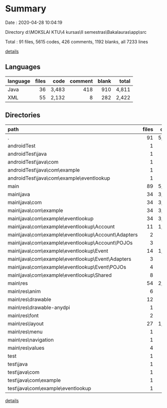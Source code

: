 # Summary

Date : 2020-04-28 10:04:19

Directory d:\MOKSLAI KTU\4 kursas\II semestras\Bakalauras\app\src

Total : 91 files,  5615 codes, 426 comments, 1192 blanks, all 7233 lines

[details](details.md)

## Languages
| language | files | code | comment | blank | total |
| :--- | ---: | ---: | ---: | ---: | ---: |
| Java | 36 | 3,483 | 418 | 910 | 4,811 |
| XML | 55 | 2,132 | 8 | 282 | 2,422 |

## Directories
| path | files | code | comment | blank | total |
| :--- | ---: | ---: | ---: | ---: | ---: |
| . | 91 | 5,615 | 426 | 1,192 | 7,233 |
| androidTest | 1 | 15 | 6 | 7 | 28 |
| androidTest\java | 1 | 15 | 6 | 7 | 28 |
| androidTest\java\com | 1 | 15 | 6 | 7 | 28 |
| androidTest\java\com\example | 1 | 15 | 6 | 7 | 28 |
| androidTest\java\com\example\eventlookup | 1 | 15 | 6 | 7 | 28 |
| main | 89 | 5,591 | 415 | 1,182 | 7,188 |
| main\java | 34 | 3,459 | 407 | 900 | 4,766 |
| main\java\com | 34 | 3,459 | 407 | 900 | 4,766 |
| main\java\com\example | 34 | 3,459 | 407 | 900 | 4,766 |
| main\java\com\example\eventlookup | 34 | 3,459 | 407 | 900 | 4,766 |
| main\java\com\example\eventlookup\Account | 11 | 1,114 | 243 | 267 | 1,624 |
| main\java\com\example\eventlookup\Account\Adapters | 2 | 200 | 3 | 48 | 251 |
| main\java\com\example\eventlookup\Account\POJOs | 3 | 110 | 0 | 34 | 144 |
| main\java\com\example\eventlookup\Event | 14 | 1,960 | 121 | 503 | 2,584 |
| main\java\com\example\eventlookup\Event\Adapters | 3 | 294 | 9 | 87 | 390 |
| main\java\com\example\eventlookup\Event\POJOs | 4 | 317 | 0 | 92 | 409 |
| main\java\com\example\eventlookup\Shared | 8 | 261 | 35 | 105 | 401 |
| main\res | 54 | 2,094 | 8 | 273 | 2,375 |
| main\res\anim | 6 | 38 | 0 | 0 | 38 |
| main\res\drawable | 12 | 287 | 0 | 25 | 312 |
| main\res\drawable-anydpi | 1 | 11 | 0 | 1 | 12 |
| main\res\font | 2 | 36 | 0 | 0 | 36 |
| main\res\layout | 27 | 1,440 | 3 | 233 | 1,676 |
| main\res\menu | 1 | 9 | 3 | 1 | 13 |
| main\res\navigation | 1 | 152 | 0 | 3 | 155 |
| main\res\values | 4 | 121 | 2 | 10 | 133 |
| test | 1 | 9 | 5 | 3 | 17 |
| test\java | 1 | 9 | 5 | 3 | 17 |
| test\java\com | 1 | 9 | 5 | 3 | 17 |
| test\java\com\example | 1 | 9 | 5 | 3 | 17 |
| test\java\com\example\eventlookup | 1 | 9 | 5 | 3 | 17 |

[details](details.md)